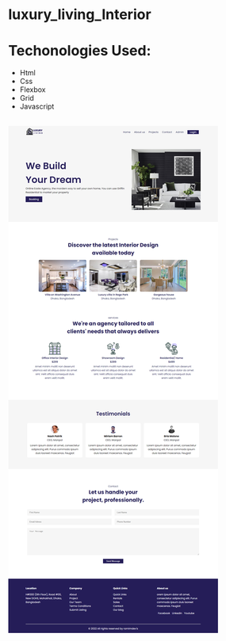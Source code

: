 # luxury_living_Interior

<div>
<h1>Techonologies Used:</h1>
<ul>
 <li>Html</li>
 <li>Css</li>
 <li>Flexbox</li>
 <li>Grid</li>
 <li>Javascript</li>
</ul>
</div>
<br/>
<img src="./assets/screencapture-127-0-0-1-5500-index-html-2022-02-25-04_26_30.png" />
